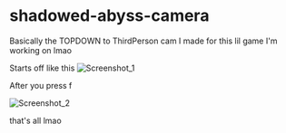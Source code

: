 # shadowed-abyss-camera
Basically the TOPDOWN to ThirdPerson cam I made for this lil game I'm working on lmao

Starts off like this 
![Screenshot_1](https://github.com/FoxTheRigger/shadowed-abyss-camera/assets/103516887/c34c75ef-f84d-4f4f-b0b5-3e54185993d7)

After you press f

![Screenshot_2](https://github.com/FoxTheRigger/shadowed-abyss-camera/assets/103516887/5241804e-c2cc-4a58-9830-451df32fea6c)

that's all lmao

